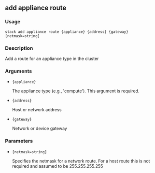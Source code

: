 ## add appliance route

### Usage

`stack add appliance route {appliance} {address} {gateway} [netmask=string]`

### Description

Add a route for an appliance type in the cluster

### Arguments

* `{appliance}`

   The appliance type (e.g., 'compute'). This argument is required.

* `{address}`

   Host or network address

* `{gateway}`

   Network or device gateway


### Parameters
* `[netmask=string]`

   Specifies the netmask for a network route.  For a host route
	this is not required and assumed to be 255.255.255.255


